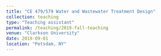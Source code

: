 ```yaml
---
title: "CE 479/579 Water and Wastewater Treatment Design"
collection: teaching
type: "Teaching assistant"
permalink: /teaching/2019-fall-teaching
venue: "Clarkson University"
date: 2019-09-01
location: "Potsdam, NY"
---
```

